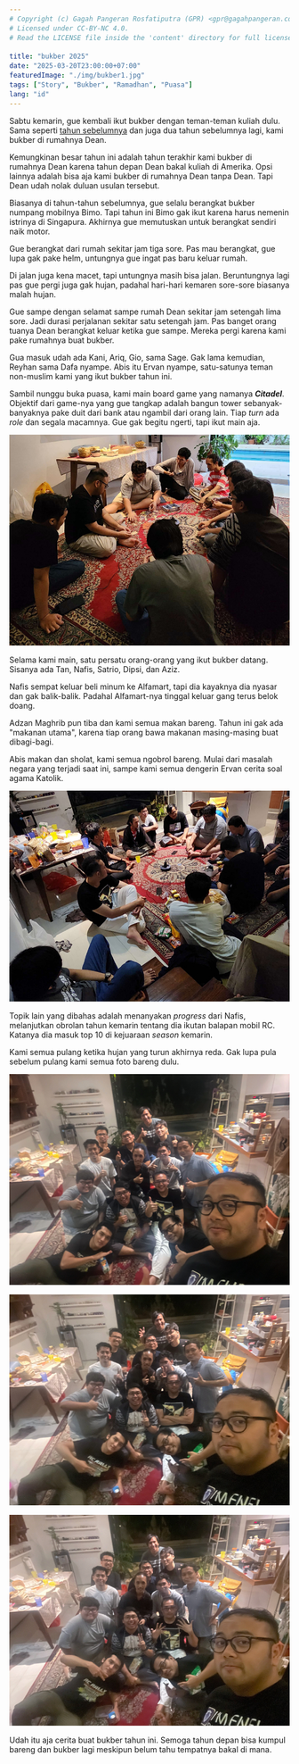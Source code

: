 ```yaml
---
# Copyright (c) Gagah Pangeran Rosfatiputra (GPR) <gpr@gagahpangeran.com>.
# Licensed under CC-BY-NC 4.0.
# Read the LICENSE file inside the 'content' directory for full license text.

title: "bukber 2025"
date: "2025-03-20T23:00:00+07:00"
featuredImage: "./img/bukber1.jpg"
tags: ["Story", "Bukber", "Ramadhan", "Puasa"]
lang: "id"
---
```


Sabtu kemarin, gue kembali ikut bukber dengan teman-teman kuliah dulu. Sama
seperti [tahun sebelumnya][bukber2024] dan juga dua tahun sebelumnya lagi, kami
bukber di rumahnya Dean.

<!-- excerpt -->

Kemungkinan besar tahun ini adalah tahun terakhir kami bukber di rumahnya Dean
karena tahun depan Dean bakal kuliah di Amerika. Opsi lainnya adalah bisa aja
kami bukber di rumahnya Dean tanpa Dean. Tapi Dean udah nolak duluan usulan
tersebut.

Biasanya di tahun-tahun sebelumnya, gue selalu berangkat bukber numpang mobilnya
Bimo. Tapi tahun ini Bimo gak ikut karena harus nemenin istrinya di Singapura.
Akhirnya gue memutuskan untuk berangkat sendiri naik motor.

Gue berangkat dari rumah sekitar jam tiga sore. Pas mau berangkat, gue lupa gak
pake helm, untungnya gue ingat pas baru keluar rumah.

Di jalan juga kena macet, tapi untungnya masih bisa jalan. Beruntungnya lagi pas
gue pergi juga gak hujan, padahal hari-hari kemaren sore-sore biasanya malah
hujan.

Gue sampe dengan selamat sampe rumah Dean sekitar jam setengah lima sore. Jadi
durasi perjalanan sekitar satu setengah jam. Pas banget orang tuanya Dean
berangkat keluar ketika gue sampe. Mereka pergi karena kami pake rumahnya buat
bukber.

Gua masuk udah ada Kani, Ariq, Gio, sama Sage. Gak lama kemudian, Reyhan sama
Dafa nyampe. Abis itu Ervan nyampe, satu-satunya teman non-muslim kami yang ikut
bukber tahun ini.

Sambil nunggu buka puasa, kami main board game yang namanya _**Citadel**_.
Objektif dari game-nya yang gue tangkap adalah bangun tower sebanyak-banyaknya
pake duit dari bank atau ngambil dari orang lain. Tiap _turn_ ada _role_ dan
segala macamnya. Gue gak begitu ngerti, tapi ikut main aja.

![Bermain Citadel](./img/bukber-main.jpg "Bermain board game Citadel")

Selama kami main, satu persatu orang-orang yang ikut bukber datang. Sisanya ada
Tan, Nafis, Satrio, Dipsi, dan Aziz.

Nafis sempat keluar beli minum ke Alfamart, tapi dia kayaknya dia nyasar dan gak
balik-balik. Padahal Alfamart-nya tinggal keluar gang terus belok doang.

Adzan Maghrib pun tiba dan kami semua makan bareng. Tahun ini gak ada "makanan
utama", karena tiap orang bawa makanan masing-masing buat dibagi-bagi.

Abis makan dan sholat, kami semua ngobrol bareng. Mulai dari masalah negara yang
terjadi saat ini, sampe kami semua dengerin Ervan cerita soal agama Katolik.

![Ngobrol Bersama](./img/bukber-ngobrol.jpg "Ngobrol bareng setelah berbuka puasa")

Topik lain yang dibahas adalah menanyakan _progress_ dari Nafis, melanjutkan
obrolan tahun kemarin tentang dia ikutan balapan mobil RC. Katanya dia masuk top
10 di kejuaraan _season_ kemarin.

Kami semua pulang ketika hujan yang turun akhirnya reda. Gak lupa pula sebelum
pulang kami semua foto bareng dulu.

![Foto Bareng 1](./img/bukber1.jpg "Bergaya jempol untuk Indonesia yang lebih baik")

![Foto Bareng 2](./img/bukber2.jpg "Tangan berusaha untuk tidak mengandung unsur politik")

![Foto Bareng 3](./img/bukber3.jpg "Gak tahu lagi mau bergaya apa")

Udah itu aja cerita buat bukber tahun ini. Semoga tahun depan bisa kumpul bareng
dan bukber lagi meskipun belum tahu tempatnya bakal di mana.

[bukber2024]: /blog/bukber-2024/
